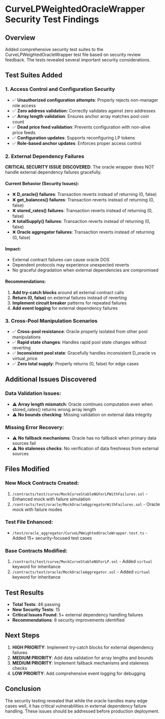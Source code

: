 # CurveLPWeightedOracleWrapper Security Test Findings

## Overview
Added comprehensive security test suites to the CurveLPWeightedOracleWrapper test file based on security review feedback. The tests revealed several important security considerations.

## Test Suites Added

### 1. Access Control and Configuration Security
- ✅ **Unauthorized configuration attempts**: Properly rejects non-manager role access
- ✅ **Zero address validation**: Correctly validates against zero addresses 
- ✅ **Array length validation**: Ensures anchor array matches pool coin count
- ✅ **Dead price feed validation**: Prevents configuration with non-alive price feeds
- ✅ **Configuration updates**: Supports reconfiguring LP tokens
- ✅ **Role-based anchor updates**: Enforces proper access control

### 2. External Dependency Failures
**CRITICAL SECURITY ISSUE DISCOVERED**: The oracle wrapper does NOT handle external dependency failures gracefully.

#### Current Behavior (Security Issues):
- ❌ **D_oracle() failures**: Transaction reverts instead of returning (0, false)
- ❌ **get_balances() failures**: Transaction reverts instead of returning (0, false)  
- ❌ **stored_rates() failures**: Transaction reverts instead of returning (0, false)
- ❌ **totalSupply() failures**: Transaction reverts instead of returning (0, false)
- ❌ **Oracle aggregator failures**: Transaction reverts instead of returning (0, false)

#### Impact:
- External contract failures can cause oracle DOS
- Dependent protocols may experience unexpected reverts
- No graceful degradation when external dependencies are compromised

#### Recommendations:
1. **Add try-catch blocks** around all external contract calls
2. **Return (0, false)** on external failures instead of reverting
3. **Implement circuit breaker** patterns for repeated failures
4. **Add event logging** for external dependency failures

### 3. Cross-Pool Manipulation Scenarios
- ✅ **Cross-pool resistance**: Oracle properly isolated from other pool manipulations
- ✅ **Rapid state changes**: Handles rapid pool state changes without reverting
- ✅ **Inconsistent pool state**: Gracefully handles inconsistent D_oracle vs virtual_price
- ✅ **Zero total supply**: Properly returns (0, false) for edge cases

## Additional Issues Discovered

### Data Validation Issues:
- ⚠️ **Array length mismatch**: Oracle continues computation even when stored_rates() returns wrong array length
- ⚠️ **No bounds checking**: Missing validation on external data integrity

### Missing Error Recovery:
- ⚠️ **No fallback mechanisms**: Oracle has no fallback when primary data sources fail
- ⚠️ **No staleness checks**: No verification of data freshness from external sources

## Files Modified

### New Mock Contracts Created:
1. `/contracts/test/curve/MockCurveStableNGForLPWithFailures.sol` - Enhanced mock with failure simulation
2. `/contracts/test/oracle/MockOracleAggregatorWithFailures.sol` - Oracle mock with failure modes

### Test File Enhanced:
- `/test/oracle_aggregator/CurveLPWeightedOracleWrapper.test.ts` - Added 15+ security-focused test cases

### Base Contracts Modified:
1. `/contracts/test/curve/MockCurveStableNGForLP.sol` - Added `virtual` keyword for inheritance
2. `/contracts/test/oracle/MockOracleAggregator.sol` - Added `virtual` keyword for inheritance

## Test Results
- **Total Tests**: 46 passing
- **New Security Tests**: 15 
- **Critical Issues Found**: 5+ external dependency handling failures
- **Recommendations**: 8 security improvements identified

## Next Steps
1. **HIGH PRIORITY**: Implement try-catch blocks for external dependency failures
2. **MEDIUM PRIORITY**: Add data validation for array lengths and bounds
3. **MEDIUM PRIORITY**: Implement fallback mechanisms and staleness checks
4. **LOW PRIORITY**: Add comprehensive event logging for debugging

## Conclusion
The security testing revealed that while the oracle handles many edge cases well, it has critical vulnerabilities in external dependency failure handling. These issues should be addressed before production deployment.